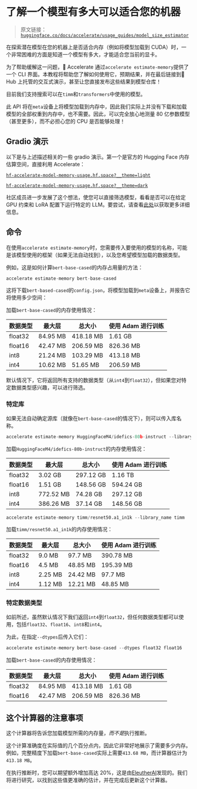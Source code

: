 # 了解一个模型有多大可以适合您的机器

> 原文链接：[`huggingface.co/docs/accelerate/usage_guides/model_size_estimator`](https://huggingface.co/docs/accelerate/usage_guides/model_size_estimator)

在探索潜在模型在您的机器上是否适合内存（例如将模型加载到 CUDA）时，一个非常困难的方面是知道一个模型有多大，才能适合您当前的显卡。

为了帮助缓解这一问题，🤗 Accelerate 通过`accelerate estimate-memory`提供了一个 CLI 界面。本教程将帮助您了解如何使用它，预期结果，并在最后链接到🤗 Hub 上托管的交互式演示，甚至让您直接发布这些结果到模型仓库！

目前我们支持搜索可以在`timm`和`transformers`中使用的模型。

此 API 将在`meta`设备上将模型加载到内存中，因此我们实际上并没有下载和加载模型的全部权重到内存中，也不需要。因此，可以完全放心地测量 80 亿参数模型（甚至更多），而不必担心您的 CPU 是否能够处理！

## Gradio 演示

以下是与上述描述相关的一些 gradio 演示。第一个是官方的 Hugging Face 内存估算空间，直接利用 Accelerate：

[`hf-accelerate-model-memory-usage.hf.space?__theme=light`](https://hf-accelerate-model-memory-usage.hf.space?__theme=light)

[`hf-accelerate-model-memory-usage.hf.space?__theme=dark`](https://hf-accelerate-model-memory-usage.hf.space?__theme=dark)

社区成员进一步发展了这个想法，使您可以直接筛选模型，看看是否可以在给定 GPU 约束和 LoRA 配置下运行特定的 LLM。要尝试，请查看[此处](https://huggingface.co/spaces/Vokturz/can-it-run-llm)以获取更多详细信息。

## 命令

在使用`accelerate estimate-memory`时，您需要传入要使用的模型的名称，可能是该模型使用的框架（如果无法自动找到），以及您希望模型加载的数据类型。

例如，这是如何计算`bert-base-cased`的内存占用量的方法：

```py
accelerate estimate-memory bert-base-cased
```

这将下载`bert-based-cased`的`config.json`，将模型加载到`meta`设备上，并报告它将使用多少空间：

加载`bert-base-cased`的内存使用情况：

| 数据类型 | 最大层 | 总大小 | 使用 Adam 进行训练 |
| --- | --- | --- | --- |
| float32 | 84.95 MB | 418.18 MB | 1.61 GB |
| float16 | 42.47 MB | 206.59 MB | 826.36 MB |
| int8 | 21.24 MB | 103.29 MB | 413.18 MB |
| int4 | 10.62 MB | 51.65 MB | 206.59 MB |

默认情况下，它将返回所有支持的数据类型（从`int4`到`float32`），但如果您对特定数据类型感兴趣，可以进行筛选。

### 特定库

如果无法自动确定源库（就像在`bert-base-cased`的情况下），则可以传入库名称。

```py
accelerate estimate-memory HuggingFaceM4/idefics-80b-instruct --library_name transformers
```

加载`HuggingFaceM4/idefics-80b-instruct`的内存使用情况：

| 数据类型 | 最大层 | 总大小 | 使用 Adam 进行训练 |
| --- | --- | --- | --- |
| float32 | 3.02 GB | 297.12 GB | 1.16 TB |
| float16 | 1.51 GB | 148.56 GB | 594.24 GB |
| int8 | 772.52 MB | 74.28 GB | 297.12 GB |
| int4 | 386.26 MB | 37.14 GB | 148.56 GB |

```py
accelerate estimate-memory timm/resnet50.a1_in1k --library_name timm
```

加载`timm/resnet50.a1_in1k`的内存使用情况：

| 数据类型 | 最大层 | 总大小 | 使用 Adam 进行训练 |
| --- | --- | --- | --- |
| float32 | 9.0 MB | 97.7 MB | 390.78 MB |
| float16 | 4.5 MB | 48.85 MB | 195.39 MB |
| int8 | 2.25 MB | 24.42 MB | 97.7 MB |
| int4 | 1.12 MB | 12.21 MB | 48.85 MB |

### 特定数据类型

如前所述，虽然默认情况下我们返回`int4`到`float32`，但任何数据类型都可以使用，包括`float32`、`float16`、`int8`和`int4`。

为此，在指定`--dtypes`后传入它们：

```py
accelerate estimate-memory bert-base-cased --dtypes float32 float16
```

加载`bert-base-cased`的内存使用情况：

| 数据类型 | 最大层 | 总大小 | 使用 Adam 进行训练 |
| --- | --- | --- | --- |
| float32 | 84.95 MB | 413.18 MB | 1.61 GB |
| float16 | 42.47 MB | 206.59 MB | 826.36 MB |

## 这个计算器的注意事项

这个计算器将告诉您加载模型所需的内存量，*而不是*执行推断。

这个计算准确度在实际值的几个百分点内，因此它非常好地展示了需要多少内存。例如，完整精度下加载`bert-base-cased`实际上需要`413.68 MB`，而计算器估计为`413.18 MB`。

在执行推断时，您可以期望额外增加高达 20%，这是由[EleutherAI](https://blog.eleuther.ai/transformer-math/)发现的。我们将进行研究，以找到这些值更准确的估计，并在完成后更新这个计算器。

